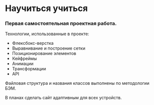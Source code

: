 # Научиться учиться

### Первая самостоятельная проектная работа.

Технологии, использованные в проекте:
* Флексбокс-верстка
* Выравнивание и построение сетки
* Позиционирование элементов
* Кейфреймы
* Анимации
* Трансформации 
* API

Файловая структура и названия классов выполнены по методологии БЭМ.

В планах сделать сайт адаптивным для всех устройств.
